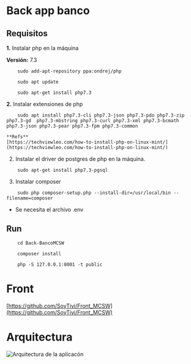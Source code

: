 # Back app banco

## Requisitos

**1.** Instalar php en la máquina

**Versión:** 7.3

```
    sudo add-apt-repository ppa:ondrej/php

    sudo apt update

    sudo apt-get install php7.3

```
**2.** Instalar extensiones de php 

```
    sudo apt install php7.3-cli php7.3-json php7.3-pdo php7.3-zip php7.3-gd  php7.3-mbstring php7.3-curl php7.3-xml php7.3-bcmath php7.3-json php7.3-pear php7.3-fpm php7.3-common
```
    **Refs**
    [https://techviewleo.com/how-to-install-php-on-linux-mint/](https://techviewleo.com/how-to-install-php-on-linux-mint/) 


2. Instalar el driver de postgres de php en la máquina.

```
    sudo apt-get install php7.3-pgsql
```

3. Instalar composer

```
    sudo php composer-setup.php --install-dir=/usr/local/bin --filename=composer
```

* Se necesita el archivo .env

## Run

```
    cd Back-BancoMCSW

    composer install

    php -S 127.0.0.1:8001 -t public
```

# Front 

[https://github.com/SoyTiyi/Front_MCSW](https://github.com/SoyTiyi/Front_MCSW) 


# Arquitectura

![Arquitectura de la aplicacón](https://github.com/nduran06/Back-BancoMCSW/tree/master/imgs/arqui.jpeg)

